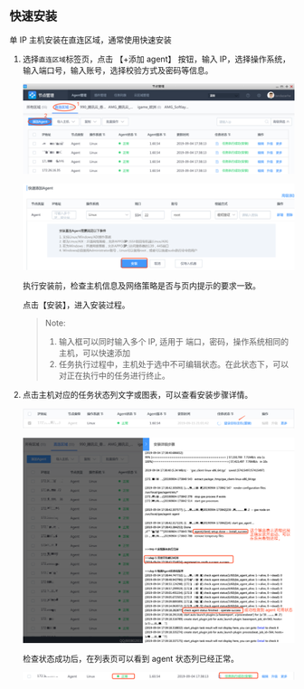 ## 快速安装

   单 IP 主机安装在直连区域，通常使用快速安装

1. 选择`直连区域`标签页，点击 【+添加 agent】 按钮，输入 IP，选择操作系统，输入端口号，输入账号，选择校验方式及密码等信息。

   ![049123](../assets/image-20190915205049123.png)

   ![314133](../assets/image-20190915205314133.png)

   执行安装前，检查主机信息及网络策略是否与页内提示的要求一致。

   点击【安装】，进入安装过程。

   > Note:
   >
   > 1. 输入框可以同时输入多个 IP, 适用于 端口，密码，操作系统相同的主机，可以快速添加
   > 2. 任务执行过程中，主机处于选中不可编辑状态。在此状态下，可以对正在执行中的任务进行终止。

2. 点击主机对应的任务状态列文字或图表，可以查看安装步骤详情。

   ![210129](../assets/agent0/image-20190915210210129.png)

   ![606650](../assets/agent0/image-20190915211606650.png)

   检查状态成功后，在列表页可以看到 agent 状态列已经正常。

   ![638682](../assets/agent0/image-20190915210638682.png)